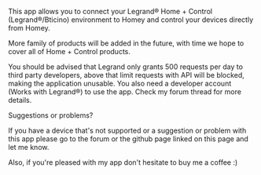 This app allows you to connect your Legrand® Home + Control (Legrand®/Bticino) environment to Homey and control your devices directly from Homey.

More family of products will be added in the future, with time we hope to cover all of Home + Control products.

You should be advised that Legrand only grants 500 requests per day to third party developers, above that limit requests with API will be blocked, making the application unusable. You also need a developer account (Works with Legrand®) to use the app. 
Check my forum thread for more details.

Suggestions or problems?

If you have a device that's not supported or a suggestion or problem with this app please go to the forum or the github page linked on this page and let me know.

Also, if you're pleased with my app don't hesitate to buy me a coffee :)
